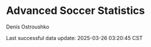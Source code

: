 # Advanced Soccer Statistics
Denis Ostroushko

<!-- gfm -->

Last successful data update: 2025-03-26 03:20:45 CST
